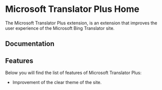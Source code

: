 # Microsoft Translator Plus Home

The Microsoft Translator Plus extension, is an extension that improves the user experience of the Microsoft Bing Translator site.

## Documentation
## Features
Below you will find the list of features of Microsoft Translator Plus:
- Improvement of the clear theme of the site.
